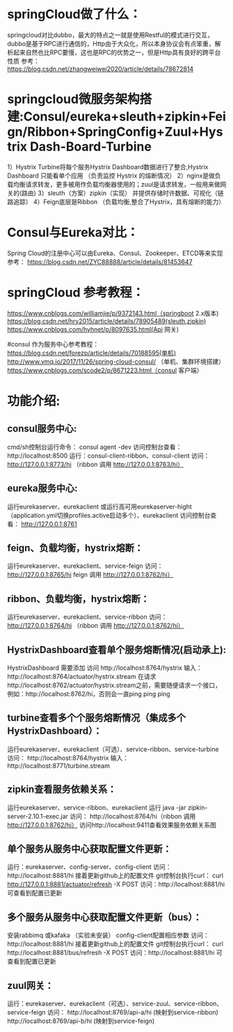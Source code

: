 # springCloud做了什么：
springcloud对比dubbo，最大的特点之一就是使用Restful的模式进行交互，dubbo是基于RPC进行通信的，Http由于大众化，所以本身协议会有点笨重，解析起来自然也比RPC要慢，这也是RPC的优势之一，但是Http具有良好的跨平台性质
参考： https://blog.csdn.net/zhangweiwei2020/article/details/78672814

# springcloud微服务架构搭建:Consul/eureka+sleuth+zipkin+Feign/Ribbon+SpringConfig+Zuul+Hystrix Dash-Board-Turbine
1）Hystrix Turbine将每个服务Hystrix Dashboard数据进行了整合,Hystrix Dashboard 只能看单个应用 （负责监控 Hystrix 的熔断情况）
2）nginx是做负载均衡请求转发，更多被用作负载均衡器使用的；zuul是请求转发，一般用来做网关的(路由)
3）sleuth（方案）zipkin（实现） 并提供存储时许数据、可视化（链路追踪）
4）Feign底层是Ribbon （负载均衡,整合了Hystrix，具有熔断的能力）

# Consul与Eureka对比：
Spring Cloud的注册中心可以由Eureka、Consul、Zookeeper、ETCD等来实现
参考： https://blog.csdn.net/ZYC88888/article/details/81453647


# springCloud 参考教程：
https://www.cnblogs.com/williamjie/p/9372143.html（springboot 2.x版本)
https://blog.csdn.net/hry2015/article/details/78905489(sleuth,zipkin)
https://www.cnblogs.com/hyhnet/p/8097635.html(Api 网关)

#consul 作为服务中心参考教程： 
https://blog.csdn.net/forezp/article/details/70188595(单机)
http://www.ymq.io/2017/11/26/spring-cloud-consul/ （单机、集群环境搭建）
https://www.cnblogs.com/scode2/p/8671223.html（consul 客户端）


# 功能介绍:
## consul服务中心:
  cmd/sh控制台运行命令： consul agent -dev
  访问控制台查看： http://localhost:8500
  运行：consul-client-ribbon、consul-client
  访问：http://127.0.0.1:8773/hi （ribbon 调用 http://127.0.0.1:8763/hi）
  
## eureka服务中心:
  运行eurekaserver、eurekaclient
  或运行高可用eurekaserver-hight（application.yml切换profiles.active启动多个）、eurekaclient
  访问控制台查看： http://127.0.0.1:8761 
  
## feign、负载均衡，hystrix熔断：
  运行eurekaserver、eurekaclient、service-feign
   访问：http://127.0.0.1:8765/hi feign 调用 http://127.0.0.1:8762/hi）
  
## ribbon、负载均衡，hystrix熔断：  
   运行eurekaserver、eurekaclient、service-ribbon
   访问：http://127.0.0.1:8764/hi （ribbon 调用 http://127.0.0.1:8762/hi）
   
## HystrixDashboard查看单个服务熔断情况(启动承上): 
 HystrixDashboard 需要添加
 访问 http://localhost:8764/hystrix
 输入： http://localhost:8764/actuator/hystrix.stream
 在请求http://localhost:8762/actuator/hystrix.stream之前，需要随便请求一个接口，例如：http://localhost:8762/hi，否则会一直ping ping ping   
 
## turbine查看多个个服务熔断情况（集成多个HystrixDashboard）：
 运行eurekaserver、eurekaclient（可选）、service-ribbon、service-turbine
 访问： http://localhost:8764/hystrix  输入： http://localhost:8771/turbine.stream
 
 
## zipkin查看服务依赖关系：
 运行eurekaserver、service-ribbon、eurekaclient
 运行 java -jar zipkin-server-2.10.1-exec.jar
 访问： http://localhost:8764/hi（ribbon 调用 http://127.0.0.1:8762/hi）
 访问http://localhost:9411查看效果服务依赖关系图
 

## 单个服务从服务中心获取配置文件更新：
 运行：eurekaserver、config-server、config-client
 访问：http://localhost:8881/hi
 接着更新github上的配置文件
 git控制台执行curl：  curl http://127.0.0.1:8881/actuator/refresh -X POST 
 访问：http://localhost:8881/hi 可查看到配置已更新
 
## 多个服务从服务中心获取配置文件更新（bus）：
  安装rabbimq 或kafaka （实验未安装）
  config-client配置相应参数 
  访问：http://localhost:8881/hi
  接着更新github上的配置文件
  git控制台执行curl：  curl http://localhost:8881/bus/refresh -X POST 
  访问：http://localhost:8881/hi 可查看到配置已更新
 
## zuul网关：
  运行：eurekaserver、eurekaclient（可选）、service-zuul、service-ribbon、service-feign
  访问： http://localhost:8769/api-a/hi (映射到service-ribbon)
         http://localhost:8769/api-b/hi (映射到service-feign)

 
 
 
 


